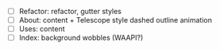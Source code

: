 - [ ] Refactor: refactor, gutter styles
- [ ] About: content + Telescope style dashed outline animation
- [ ] Uses: content
- [ ] Index: background wobbles (WAAPI?)